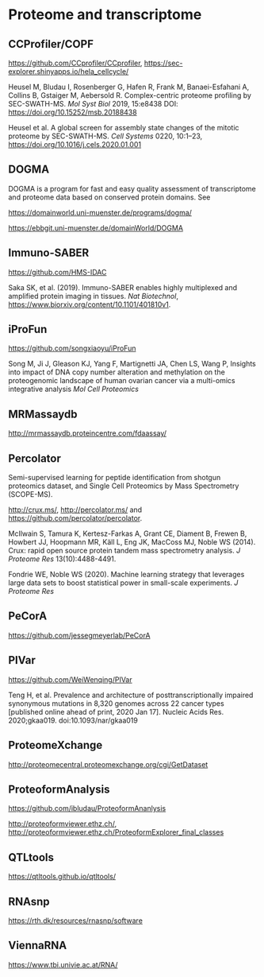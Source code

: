 # Proteome and transcriptome

## CCProfiler/COPF

https://github.com/CCprofiler/CCprofiler, https://sec-explorer.shinyapps.io/hela_cellcycle/

Heusel M, Bludau I, Rosenberger G, Hafen R, Frank M, Banaei-Esfahani A, Collins B, Gstaiger M, Aebersold R. Complex-centric proteome profiling by SEC-SWATH-MS. *Mol Syst Biol* 2019, 15:e8438 DOI: https://doi.org/10.15252/msb.20188438

Heusel et al. A global screen for assembly state changes of the mitotic proteome by SEC-SWATH-MS. *Cell Systems* 0220, 10:1–23, https://doi.org/10.1016/j.cels.2020.01.001

## DOGMA

DOGMA is a program for fast and easy quality assessment of transcriptome and proteome data based on conserved protein domains. See

https://domainworld.uni-muenster.de/programs/dogma/

https://ebbgit.uni-muenster.de/domainWorld/DOGMA

## Immuno-SABER

https://github.com/HMS-IDAC

Saka SK, et al. (2019). Immuno-SABER enables highly multiplexed and amplified protein imaging in tissues. *Nat Biotechnol*, https://www.biorxiv.org/content/10.1101/401810v1.

## iProFun

https://github.com/songxiaoyu/iProFun

Song M, Ji J, Gleason KJ, Yang F, Martignetti JA, Chen LS, Wang P,
Insights into impact of DNA copy number alteration and methylation on the proteogenomic landscape of human ovarian cancer via a multi-omics integrative analysis
*Mol Cell Proteomics*

## MRMassaydb

http://mrmassaydb.proteincentre.com/fdaassay/

## Percolator

Semi-supervised learning for peptide identification from shotgun proteomics dataset, and Single Cell Proteomics by Mass Spectrometry (SCOPE-MS).

http://crux.ms/, http://percolator.ms/ and https://github.com/percolator/percolator.

McIlwain S, Tamura K, Kertesz-Farkas A, Grant CE, Diament B, Frewen B, Howbert JJ, Hoopmann MR, Käll L, Eng JK, MacCoss MJ, Noble WS (2014). Crux: rapid open source protein tandem mass spectrometry analysis. *J Proteome Res* 13(10):4488-4491.

Fondrie WE, Noble WS (2020). Machine learning strategy that leverages large data sets to boost statistical power in small-scale experiments. *J Proteome Res*

## PeCorA

https://github.com/jessegmeyerlab/PeCorA

## PIVar

https://github.com/WeiWenqing/PIVar

Teng H, et al. Prevalence and architecture of posttranscriptionally impaired synonymous mutations in 8,320 genomes across 22 cancer types [published online ahead of print, 2020 Jan 17]. Nucleic Acids Res. 2020;gkaa019. doi:10.1093/nar/gkaa019

## ProteomeXchange

http://proteomecentral.proteomexchange.org/cgi/GetDataset

## ProteoformAnalysis

https://github.com/ibludau/ProteoformAnanlysis

http://proteoformviewer.ethz.ch/, http://proteoformviewer.ethz.ch/ProteoformExplorer_final_classes

## QTLtools

https://qtltools.github.io/qtltools/

## RNAsnp

https://rth.dk/resources/rnasnp/software

## ViennaRNA

https://www.tbi.univie.ac.at/RNA/
